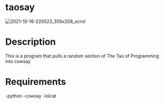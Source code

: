 # taosay
![2021-10-16-220523_359x208_scrot](https://user-images.githubusercontent.com/8839943/137608004-914c5cbd-df9d-4162-bdb1-73983b197bf6.png)
# Description
This is a program that pulls a random section of The Tao of Programming into cowsay
# Requirements
-python
-cowsay
-lolcat
